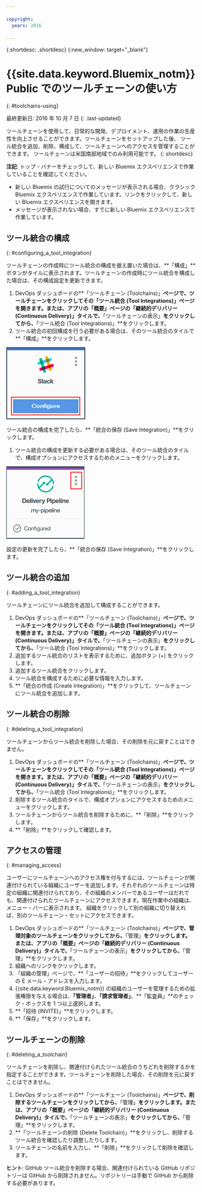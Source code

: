 ```yaml
---

copyright:
  years: 2016

---
```


{:shortdesc: .shortdesc}
{:new_window: target="_blank"}

# {{site.data.keyword.Bluemix_notm}} Public でのツールチェーンの使い方
{: #toolchains-using}

最終更新日: 2016 年 10 月 7 日
{: .last-updated}

ツールチェーンを使用して、日常的な開発、デプロイメント、運用の作業の生産性を向上させることができます。ツールチェーンをセットアップした後、
ツール統合を追加、削除、構成して、ツールチェーンへのアクセスを管理することができます。
ツールチェーンは米国南部地域でのみ利用可能です。
{: shortdesc}

**注記**: トップ・バナーをチェックして、新しい Bluemix エクスペリエンスで作業していることを確認してください。

 * 新しい Bluemix の試行についてのメッセージが表示される場合、クラシック Bluemix エクスペリエンスで作業しています。リンクをクリックして、新しい Bluemix エクスペリエンスを開きます。
 * メッセージが表示されない場合、すでに新しい Bluemix エクスペリエンスで作業しています。

## ツール統合の構成
{: #configuring_a_tool_integration}

ツールチェーンの作成時にツール統合の構成を据え置いた場合は、**「構成」**ボタンがタイルに表示されます。ツールチェーンの作成時にツール統合を構成した場合は、その構成設定を更新できます。

1. DevOps ダッシュボードの**「ツールチェーン (Toolchains)」**ページで、ツールチェーンをクリックしてその「ツール統合 (Tool Integrations)」ページを開きます。または、アプリの「概要」ページの「継続的デリバリー (Continuous Delivery)」タイルで、**「ツールチェーンの表示」**をクリックしてから、**「ツール統合 (Tool Integrations)」**をクリックします。
1. ツール統合の初回構成を行う必要がある場合は、そのツール統合のタイルで**「構成」**をクリックします。

  ![「構成」ボタン](images/toolchain_tile_configure.png)

 ツール統合の構成を完了したら、**「統合の保存 (Save Integration)」**をクリックします。
 
1. ツール統合の構成を更新する必要がある場合は、そのツール統合のタイルで、構成オプションにアクセスするためのメニューをクリックします。

  ![構成メニュー](images/toolchain_tile_menu.png)
 
 設定の更新を完了したら、**「統合の保存 (Save Integration)」**をクリックします。

## ツール統合の追加
{: #adding_a_tool_integration}

ツールチェーンにツール統合を追加して構成することができます。

1. DevOps ダッシュボードの**「ツールチェーン (Toolchains)」**ページで、ツールチェーンをクリックしてその「ツール統合 (Tool Integrations)」ページを開きます。または、アプリの「概要」ページの「継続的デリバリー (Continuous Delivery)」タイルで、**「ツールチェーンの表示」**をクリックしてから、**「ツール統合 (Tool Integrations)」**をクリックします。
1. 追加するツール統合のリストを表示するために、追加ボタン (+) をクリックします。
1. 追加するツール統合をクリックします。
1. ツール統合を構成するために必要な情報を入力します。 
1. **「統合の作成 (Create Integration)」**をクリックして、ツールチェーンにツール統合を追加します。

## ツール統合の削除
{: #deleting_a_tool_integration}

ツールチェーンからツール統合を削除した場合、その削除を元に戻すことはできません。 

1. DevOps ダッシュボードの**「ツールチェーン (Toolchains)」**ページで、ツールチェーンをクリックしてその「ツール統合 (Tool Integrations)」ページを開きます。または、アプリの「概要」ページの「継続的デリバリー (Continuous Delivery)」タイルで、**「ツールチェーンの表示」**をクリックしてから、**「ツール統合 (Tool Integrations)」**をクリックします。
1. 削除するツール統合のタイルで、構成オプションにアクセスするためのメニューをクリックします。
1. ツールチェーンからツール統合を削除するために、**「削除」**をクリックします。
1. **「削除」**をクリックして確認します。  

## アクセスの管理
{: #managing_access}

ユーザーにツールチェーンへのアクセス権を付与するには、ツールチェーンが関連付けられている組織にユーザーを追加します。それぞれのツールチェーンは特定の組織に関連付けられており、その組織のメンバーであるユーザーはだれでも、関連付けられたツールチェーンにアクセスできます。現在作業中の組織は、メニュー・バーに表示されます。
組織をクリックして別の組織に切り替えれば、別のツールチェーン・セットにアクセスできます。

<!--CA: Commenting out the content on authentication for Interconnect since it applies to GitHub Enterprise. This content can be exposed again when GHE is supported for the Dedicated Beta 2.-->

<!--You have three authentication options for your Bluemix dedicated environment: LDAP, SAML, or Web ID. 

**Important:** For this beta, Web ID authentication requires additional user management on GitHub Enterprise.

If you use LDAP or SAML authentication in your Bluemix dedicated environment, when you add users to your Bluemix org and spaces, the users can log in to GitHub Enterprise by using their Bluemix ID and password, and accounts are created for them. When you add users to your Bluemix org and spaces, they are not automatically added to the GitHub Enterprise repo. Someone who has admin privileges for the repo must add them.  

If you use Web ID authentication, when you add users to your Bluemix org and spaces, a GitHub Enterprise site administrator must set up a GitHub Enterprise account for those users. Alternatively, new users can create a toolchain, in which case a GitHub Enterprise account is created for them. However, if those users want to access repos that are associated with toolchains besides their own, they must be granted access to those repos.

To add a user: -->

1. DevOps ダッシュボードの**「ツールチェーン (Toolchains)」**ページで、管理対象のツールチェーンをクリックしてから、**「管理」**をクリックします。または、アプリの「概要」ページの「継続的デリバリー (Continuous Delivery)」タイルで、**「ツールチェーンの表示」**をクリックしてから、**「管理」**をクリックします。  
1. 組織へのリンクをクリックします。 
1. 「組織の管理」ページで、**「ユーザーの招待」**をクリックしてユーザーの E メール・アドレスを入力します。
1. {{site.data.keyword.Bluemix_notm}} の組織のユーザーを管理するための拡張権限を与える場合は、**「管理者」**、**「請求管理者」**、**「監査員」**のチェック・ボックスを 1 つ以上選択します。
1. **「招待 (INVITE)」**をクリックします。
1. **「保存」**をクリックします。

## ツールチェーンの削除
{: #deleting_a_toolchain}

ツールチェーンを削除し、関連付けられたツール統合のうちどれを削除するかを指定することができます。ツールチェーンを削除した場合、その削除を元に戻すことはできません。

1. DevOps ダッシュボードの**「ツールチェーン (Toolchains)」**ページで、削除するツールチェーンをクリックしてから、**「管理」**をクリックします。または、アプリの「概要」ページの「継続的デリバリー (Continuous Delivery)」タイルで、**「ツールチェーンの表示」**をクリックしてから、**「管理」**をクリックします。
1. **「ツールチェーンの削除 (Delete Toolchain)」**をクリックし、削除するツール統合を確認したり調整したりします。
1. ツールチェーンの名前を入力し、**「削除」**をクリックして削除を確認します。  

 **ヒント**: GitHub ツール統合を削除する場合、関連付けられている GitHub リポジトリーは GitHub から削除されません。リポジトリーは手動で GitHub から削除する必要があります。
